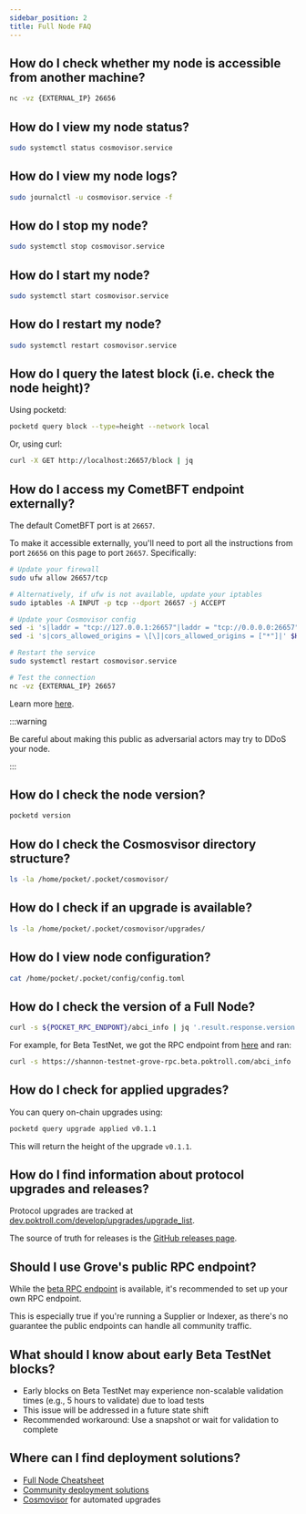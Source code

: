 ```yaml
---
sidebar_position: 2
title: Full Node FAQ
---
```


## How do I check whether my node is accessible from another machine?

```bash
nc -vz {EXTERNAL_IP} 26656
```

## How do I view my node status?

```bash
sudo systemctl status cosmovisor.service
```

## How do I view my node logs?

```bash
sudo journalctl -u cosmovisor.service -f
```

## How do I stop my node?

```bash
sudo systemctl stop cosmovisor.service
```

## How do I start my node?

```bash
sudo systemctl start cosmovisor.service
```

## How do I restart my node?

```bash
sudo systemctl restart cosmovisor.service
```

## How do I query the latest block (i.e. check the node height)?

Using pocketd:

```bash
pocketd query block --type=height --network local
```

Or, using curl:

```bash
curl -X GET http://localhost:26657/block | jq
```

## How do I access my CometBFT endpoint externally?

The default CometBFT port is at `26657`.

To make it accessible externally, you'll need to port all the instructions from
port `26656` on this page to port `26657`. Specifically:

```bash
# Update your firewall
sudo ufw allow 26657/tcp

# Alternatively, if ufw is not available, update your iptables
sudo iptables -A INPUT -p tcp --dport 26657 -j ACCEPT

# Update your Cosmovisor config
sed -i 's|laddr = "tcp://127.0.0.1:26657"|laddr = "tcp://0.0.0.0:26657"|' $HOME/.pocket/config/config.toml
sed -i 's|cors_allowed_origins = \[\]|cors_allowed_origins = ["*"]|' $HOME/.pocket/config/config.toml

# Restart the service
sudo systemctl restart cosmovisor.service

# Test the connection
nc -vz {EXTERNAL_IP} 26657
```

Learn more [here](https://docs.cometbft.com/main/rpc/).

:::warning

Be careful about making this public as adversarial actors may try to DDoS your node.

:::

## How do I check the node version?

```bash
pocketd version
```

## How do I check the Cosmosvisor directory structure?

```bash
ls -la /home/pocket/.pocket/cosmovisor/
```

## How do I check if an upgrade is available?

```bash
ls -la /home/pocket/.pocket/cosmovisor/upgrades/
```

## How do I view node configuration?

```bash
cat /home/pocket/.pocket/config/config.toml
```

## How do I check the version of a Full Node?

```bash
curl -s ${POCKET_RPC_ENDPONT}/abci_info | jq '.result.response.version'
```

For example, for Beta TestNet, we got the RPC endpoint from [here](../../2_explore/1_tools/2_shannon_beta.md) and ran:

```bash
curl -s https://shannon-testnet-grove-rpc.beta.poktroll.com/abci_info | jq '.result.response.version'
```

## How do I check for applied upgrades?

You can query on-chain upgrades using:

```bash
pocketd query upgrade applied v0.1.1
```

This will return the height of the upgrade `v0.1.1`.

## How do I find information about protocol upgrades and releases?

Protocol upgrades are tracked at [dev.poktroll.com/develop/upgrades/upgrade_list](https://dev.poktroll.com/develop/upgrades/upgrade_list#beta-testnet-protocol-upgrades).

The source of truth for releases is the [GitHub releases page](https://github.com/pokt-network/poktroll/releases/tag/v0.1.11).

## Should I use Grove's public RPC endpoint?

While the [beta RPC endpoint](https://shannon-testnet-grove-rpc.beta.poktroll.com) is available, it's recommended to set up your own RPC endpoint.

This is especially true if you're running a Supplier or Indexer, as there's no guarantee the public endpoints can handle all community traffic.

## What should I know about early Beta TestNet blocks?

- Early blocks on Beta TestNet may experience non-scalable validation times (e.g., 5 hours to validate) due to load tests
- This issue will be addressed in a future state shift
- Recommended workaround: Use a snapshot or wait for validation to complete

## Where can I find deployment solutions?

- [Full Node Cheatsheet](https://dev.poktroll.com/operate/cheat_sheets/full_node_cheatsheet)
- [Community deployment solutions](https://dev.poktroll.com/explore/community/community)
- [Cosmovisor](https://dev.poktroll.com/operate/cheat_sheets/full_node_cheatsheet#install--run-full-node-cosmovisor) for automated upgrades
